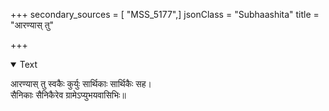 +++
secondary_sources = [ "MSS_5177",]
jsonClass = "Subhaashita"
title = "आरण्यास् तु"

+++

<details open><summary>Text</summary>

आरण्यास् तु स्वकैः कुर्युः सार्थिकाः सार्थिकैः सह।  
सैनिकाः सैनिकैरेव ग्रामेऽप्युभयवासिभिः॥
</details>

